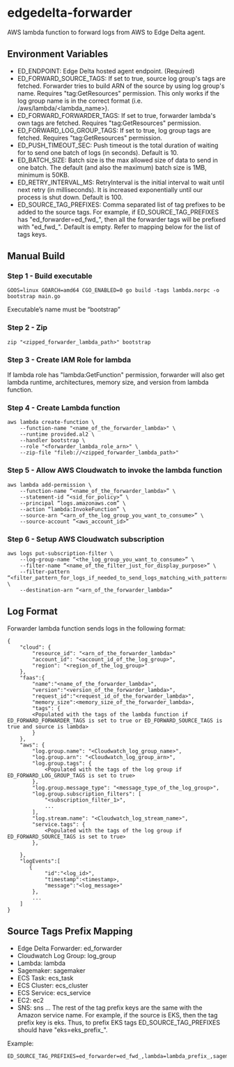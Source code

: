# edgedelta-forwarder
AWS lambda function to forward logs from AWS to Edge Delta agent.


## Environment Variables

- ED_ENDPOINT: Edge Delta hosted agent endpoint. (Required)
- ED_FORWARD_SOURCE_TAGS: If set to true, source log group's tags are fetched. Forwarder tries to build ARN of the source by using log group's name. Requires "tag:GetResources" permission. 
    This only works if the log group name is in the correct format (i.e. /aws/lambda/<lambda_name>).
- ED_FORWARD_FORWARDER_TAGS: If set to true, forwarder lambda's own tags are fetched. Requires "tag:GetResources" permission.
- ED_FORWARD_LOG_GROUP_TAGS: If set to true, log group tags are fetched. Requires "tag:GetResources" permission.
- ED_PUSH_TIMEOUT_SEC: Push timeout is the total duration of waiting for to send one batch of logs (in seconds). Default is 10.
- ED_BATCH_SIZE: Batch size is the max allowed size of data to send in one batch. The default (and also the maximum) batch size is 1MB, minimum is 50KB.
- ED_RETRY_INTERVAL_MS: RetryInterval is the initial interval to wait until next retry (in milliseconds). It is increased exponentially until our process is shut down. Default is 100.
- ED_SOURCE_TAG_PREFIXES: Comma separated list of tag prefixes to be added to the source tags. For example, if ED_SOURCE_TAG_PREFIXES has "ed_forwarder=ed_fwd_", then all the forwarder tags will be prefixed with "ed_fwd_". Default is empty. Refer to mapping below for the list of tags keys.


## Manual Build

### Step 1 - Build executable
```
GOOS=linux GOARCH=amd64 CGO_ENABLED=0 go build -tags lambda.norpc -o bootstrap main.go
```
Executable’s name must be “bootstrap”

### Step 2 - Zip
```
zip "<zipped_forwarder_lambda_path>" bootstrap
```

### Step 3 - Create IAM Role for lambda
If lambda role has "lambda:GetFunction" permission, forwarder will also get lambda runtime, architectures, memory size, and version from lambda function.

### Step 4 - Create Lambda function
```
aws lambda create-function \
    --function-name "<name_of_the_forwarder_lambda>" \
    --runtime provided.al2 \
    --handler bootstrap \
    --role "<forwarder_lambda_role_arn>" \
    --zip-file "fileb://<zipped_forwarder_lambda_path>"
```

### Step 5 - Allow AWS Cloudwatch to invoke the lambda function
```
aws lambda add-permission \
    --function-name “<name_of_the_forwarder_lambda>” \
    --statement-id “<sid_for_policy>” \
    --principal “logs.amazonaws.com” \
    --action “lambda:InvokeFunction” \
    --source-arn “<arn_of_the_log_group_you_want_to_consume>” \
    --source-account ”<aws_account_id>”
```

### Step 6 - Setup AWS Cloudwatch subscription
```
aws logs put-subscription-filter \
    --log-group-name “<the_log_group_you_want_to_consume>” \
    --filter-name “<name_of_the_filter_just_for_display_purpose>” \
    --filter-pattern “<filter_pattern_for_logs_if_needed_to_send_logs_matching_with_pattern>” \
    --destination-arn “<arn_of_the_forwarder_lambda>”
```

## Log Format

Forwarder lambda function sends logs in the following format:
```
{
    "cloud": {
        "resource_id": "<arn_of_the_forwarder_lambda>"
        "account_id": "<account_id_of_the_log_group>",
        "region": "<region_of_the_log_group>"
    },
    "faas":{
        "name":"<name_of_the_forwarder_lambda>",
        "version":"<version_of_the_forwarder_lambda>",
        "request_id":"<request_id_of_the_forwarder_lambda>",
        "memory_size":<memory_size_of_the_forwarder_lambda>,
        "tags": {
        <Populated with the tags of the lambda function if ED_FORWARD_FORWARDER_TAGS is set to true or ED_FORWARD_SOURCE_TAGS is true and source is lambda>
        }
    },
    "aws": {
        "log.group.name": "<Cloudwatch_log_group_name>",
        "log.group.arn": "<Cloudwatch_log_group_arn>",
        "log.group.tags": {
            <Populated with the tags of the log group if ED_FORWARD_LOG_GROUP_TAGS is set to true>
        },
        "log.group.message_type": "<message_type_of_the_log_group>",
        "log.group.subscription_filters": [
            "<subscription_filter_1>",
            ...
        ],
        "log.stream.name": "<Cloudwatch_log_stream_name>",
        "service.tags": {
            <Populated with the tags of the log group if ED_FORWARD_SOURCE_TAGS is set to true>
        },

    },
    "logEvents":[
       {
            "id":"<log_id>",
            "timestamp":<timestamp>,
            "message":"<log_message>"
        },
        ...
    ]
}
```

## Source Tags Prefix Mapping
- Edge Delta Forwarder: ed_forwarder
- Cloudwatch Log Group: log_group
- Lambda: lambda
- Sagemaker: sagemaker
- ECS Task: ecs_task
- ECS Cluster: ecs_cluster
- ECS Service: ecs_service
- EC2: ec2
- SNS: sns
... 
The rest of the tag prefix keys are the same with the Amazon service name. For example, if the source is EKS, then the tag prefix key is eks. Thus, to prefix EKS tags ED_SOURCE_TAG_PREFIXES should have "eks=eks_prefix_".

Example:
```
ED_SOURCE_TAG_PREFIXES=ed_forwarder=ed_fwd_,lambda=lambda_prefix_,sagemaker=sagemaker_prefix_
```